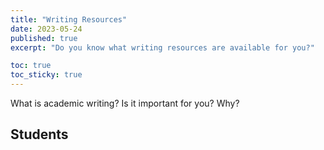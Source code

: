 ```yaml
---
title: "Writing Resources"
date: 2023-05-24
published: true
excerpt: "Do you know what writing resources are available for you?"

toc: true
toc_sticky: true
---
```


What is academic writing? Is it important for you? Why?

## Students
